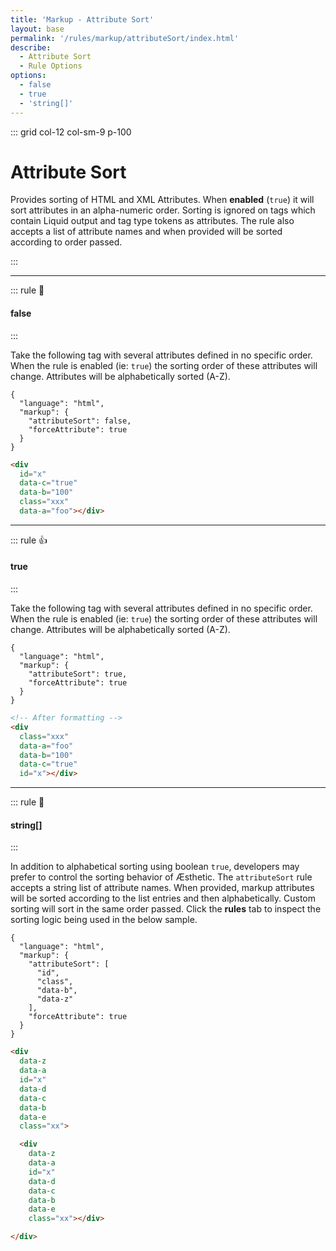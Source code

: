 ```yaml
---
title: 'Markup - Attribute Sort'
layout: base
permalink: '/rules/markup/attributeSort/index.html'
describe:
  - Attribute Sort
  - Rule Options
options:
  - false
  - true
  - 'string[]'
---
```


::: grid col-12 col-sm-9 p-100

# Attribute Sort

Provides sorting of HTML and XML Attributes. When **enabled** (`true`) it will sort attributes in an alpha-numeric order. Sorting is ignored on tags which contain Liquid output and tag type tokens as attributes. The rule also accepts a list of attribute names and when provided will be sorted according to order passed.

:::

<!--

🙌 - Recommended Choice
👍 - Good Choice
👎 - Not Recommended
🤡 - Clown Choice
😳 - Bad Choice

-->

---

::: rule 🙌

#### false

:::

Take the following tag with several attributes defined in no specific order. When the rule is enabled (ie: `true`) the sorting order of these attributes will change. Attributes will be alphabetically sorted (A-Z).

```json:rules
{
  "language": "html",
  "markup": {
    "attributeSort": false,
    "forceAttribute": true
  }
}
```

<!-- prettier-ignore -->
```html
<div
  id="x"
  data-c="true"
  data-b="100"
  class="xxx"
  data-a="foo"></div>
```

---

::: rule 👍

#### true

:::

Take the following tag with several attributes defined in no specific order. When the rule is enabled (ie: `true`) the sorting order of these attributes will change. Attributes will be alphabetically sorted (A-Z).

```json:rules
{
  "language": "html",
  "markup": {
    "attributeSort": true,
    "forceAttribute": true
  }
}
```

<!-- prettier-ignore -->
```html
<!-- After formatting -->
<div
  class="xxx"
  data-a="foo"
  data-b="100"
  data-c="true"
  id="x"></div>
```

---

::: rule 🙌

#### string[]

:::

In addition to alphabetical sorting using boolean `true`, developers may prefer to control the sorting behavior of Æsthetic. The `attributeSort` rule accepts a string list of attribute names. When provided, markup attributes will be sorted according to the list entries and then alphabetically. Custom sorting will sort in the same order passed. Click the **rules** tab to inspect the sorting logic being used in the below sample.

```json:rules
{
  "language": "html",
  "markup": {
    "attributeSort": [
      "id",
      "class",
      "data-b",
      "data-z"
    ],
    "forceAttribute": true
  }
}
```

<!-- prettier-ignore -->
```html
<div
  data-z
  data-a
  id="x"
  data-d
  data-c
  data-b
  data-e
  class="xx">

  <div
    data-z
    data-a
    id="x"
    data-d
    data-c
    data-b
    data-e
    class="xx"></div>

</div>
```
